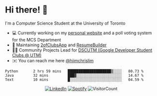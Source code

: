 # Hi there! 👋
I'm a Computer Science Student at the University of Toronto

- 💻 Currently working on my [personal website](https://hiimchrislim.co) and a poll voting system for the MCS Department
- 🔨 Maintaining [2ofClubsApp](https://github.com/2ofClubsApp) and [ResumeBuilder](https://github.com/hiimchrislim/ResumeBuilder)
- 👨‍💻 Community Projects Lead for [DSCUTM (Google Developer Student Clubs @ UTM)](https://dscutm.com)
- ✉️ You can reach me here [@hiimchrislim](mailto:hello@hiimchrislim.co)

<!--START_SECTION:waka-->
```text
Python       2 hrs 59 mins   ████████████████████▒░░░░   80.73 % 
Java         32 mins         ███▓░░░░░░░░░░░░░░░░░░░░░   14.67 % 
Text         10 mins         █░░░░░░░░░░░░░░░░░░░░░░░░   04.59 % 
```
<!--END_SECTION:waka-->

<div align="center">
<a href="https://www.linkedin.com/in/hiimchrislim" target="_blank"><img src="https://img.shields.io/badge/LinkedIn-%230077B5.svg?&style=flat-square&logo=linkedin&logoColor=white" alt="LinkedIn"></a>
<a href="https://open.spotify.com/user/hiimchrislim" target="_blank"><img src="https://img.shields.io/badge/Spotify-%231ED760.svg?&style=flat-square&logo=spotify&logoColor=white" alt="Spotify"></a>
<img src="https://visitor-badge.glitch.me/badge?page_id=hiimchrislim.visitor-badge" alt="VisitorCount">
</div>

